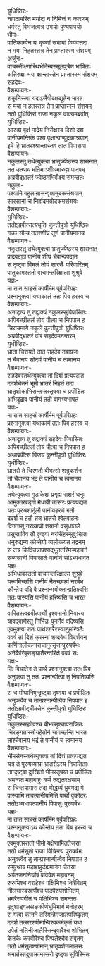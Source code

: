 युधिष्ठिरः-  
नापदामस्ति मर्यादा न निमित्तं च कारणम्  
धर्मस्तु विभजत्यत्र उभयोः पुण्यपापयोः  
भीमः-  
प्रातिकाम्येन यः कृष्णां सभायां प्रेष्यवत्तदा  
न मया निहतस्तत्र तेन प्राप्तास्स्म संशयम्  
अर्जुनः-  
वाचस्तीक्ष्णास्थिभेदिन्यस्सूतपुत्रेण भाषिताः  
अतिरुक्षा मया क्षान्तास्तेन प्राप्तास्स्म संशयम्  
सहदेवः-  
वैशम्पायनः-  
शकुनिस्त्वां यदाऽजैषीदक्षद्यूतेन भारत  
स मया न हतस्तत्र तेन प्राप्तास्स्म संशयम्  
ततो युधिष्ठिरो राजा नकुलं वाक्यमब्रवीत्  
युधिष्ठिरः-  
आरुह्य वृक्षं माद्रेय निरीक्षस्व दिशो दश  
पानीयमन्तिके पश्य वृक्षान्वाप्युदकाश्रयान्  
इमे हि भ्रातरश्श्रान्तास्तव तात पिपासया  
वैशम्पायनः-  
नकुलस्तु तथेत्युक्त्वा भ्रातुर्ज्येष्ठस्य शासनात्  
तत उत्थाय मतिमाञ्शीघ्रमारुह्य पादपम्  
अब्रवीद्भ्रातरं ज्येष्ठमभिवीक्ष्य समन्ततः  
नकुलः-  
पश्यामि बहुलान्राजन्वृक्षानुदकसंश्रयान्  
सारसानां च निर्ह्रादमत्रोदकमसंश्रयः  
वैशम्पायनः-  
युधिष्ठिरः-  
ततोऽब्रवीत्सत्यधृतिः कुन्तीपुत्रो युधिष्ठिरः  
गच्छ सौम्य ततश्शीघ्रं तूर्णं पानीयमानय  
वैशम्पायनः-  
नकुलस्तु तथेत्युक्त्वा भ्रातुर्ज्येष्ठस्य शासनात्  
प्राद्रवद्यत्र पानीयं शीघ्रं चैवान्वपद्यत  
स दृष्ट्वा विमलं तोयं सारसैः परिवारितम्  
पातुकामस्ततो वाचमन्तरिक्षात्स शुश्रुवे  
यक्षः-  
मा तात साहसं कार्षीर्मम पूर्वपरिग्रहः  
प्रश्नानुक्त्वा यथाकालं ततः पिब हरस्व च  
वैशम्पायनः-  
अनादृत्य तु तद्वाक्यं नकुलस्सुपिपासितः  
अपिबच्छीतलं तोयं पीत्वा च निपपात ह  
चिरायमाणे नकुले कुन्तीपुत्रो युधिष्ठिरः  
अब्रवीद्भ्रातरं वीरं सहदेवमनन्तरम्  
युधीष्ठिरः-  
भ्राता चिरायते तात सहदेव तवाग्रजः  
तं चैवानय सोदर्यं पानीयं च त्वमानय  
वैशम्पायनः-  
सहदेवस्तथेत्युक्त्वा तां दिशं प्रत्यपद्यत  
ददर्शचेतनं भूमौ भ्रातरं निहतं तदा  
भ्रातृशोकाभिसन्तप्तस्तृषया च प्रपीडितः  
अभिदुद्राव पानीयं ततो वागभ्यभाषत  
यक्षः-  
मा तात साहसं कार्षीर्मम पूर्वपरिग्रहः  
प्रश्नानुक्त्वा यथाकामं ततः पिब हरस्व च  
वैशम्पायनः-  
अनादृत्य तु तद्वाक्यं सहदेवः पिपासितः  
अपिबच्छीतलं तोयं पीत्वा च निपपात ह  
अथाब्रवीत्स विजयं कुन्तीपुत्रो युधिष्ठिरः  
युधीष्ठिरः-  
भ्रातरौ ते चिरगतौ बीभत्सो शत्रुकर्शन  
तौ चैवानय भद्रं ते पानीयं च त्वमानय  
वैशम्पायनः-  
तथेत्युक्त्वा गुडाकेशः प्रगृह्य सशरं धनुः  
आमुक्तखड्गो मेधावी तत्सरः प्रत्यपद्यत  
यतः पुरुषशार्दूलौ पानीयहरणे गतौ  
ददर्श च हतौ तत्र भ्रातरौ श्वेतवाहनः  
विगतासू नरव्याघ्रौ शयानौ वसुधातले  
प्रसुप्ताविव तौ दृष्ट्वा नरसिंहस्सुदुःखितः  
धनुरुद्यम्य कौन्तेयो व्यलोकयत तद्वनम्  
स तत्र किञ्चिन्नापश्यद्भूततस्मिन्महावने  
सव्यसाची पिपासार्तः पानीयं सोऽभ्यधावत  
यक्षः-  
अभिधावंस्ततो वाचमन्तरिक्षात्स शुश्रुवे  
यत्त्वमिच्छसि पानीयं नैतच्छक्यं नरर्षभ  
कौन्तेय यदि वै प्रश्नान्मयोक्तान्प्रतिक्ष्यसि  
ततः पास्यसि पानीयं हरिष्यसि च भारत  
वैशम्पायनः-  
वारितस्त्वब्रवीत्पार्थो दृश्यमानो निवारय  
यावद्बाणैस्तु निर्भिन्नः पुनर्नैवं वदिष्यसि  
एवमुक्त्वा ततः पार्थश्शरैरस्त्रानुमन्त्रितैः  
ववर्ष तां दिशं कृत्स्नां शब्दवेधं विदर्शयन्  
कर्णिनालीकनाराचानुत्सृजन्पुरुषर्षभः  
अनेकैरिषुसङ्घातैरन्तरिक्षे ववर्ष सः  
यक्षः-  
किं विघातेन ते पार्थ प्रश्नानुक्त्वा ततः पिब  
अनुक्त्वा तु ततः प्रश्नान्पीत्वा तु निपतिष्यसि  
वैशम्पायनः-  
स च मोघानिषून्दृष्ट्वा तृष्णया च प्रपीडितः  
अनुक्त्वैव च तान्प्रश्नान्पीत्वैव निपपात ह  
ततोऽब्रवीद्भीमसेनं कुन्तीपुत्रो युधिष्ठिरः  
युधिष्ठिरः-  
नकुलस्सहदेवश्च बीभत्सुश्चापराजितः  
चिरङ्गतास्तोयहेतोर्न चागच्छन्ति भारत  
तांश्चैवानय भद्रं ते पानीयं च त्वमानय  
वैशम्पायनः-  
भीमसेनस्तथेत्युक्त्वा तां दिशं प्रत्यपद्यत  
यत्र ते पुरुषव्याघ्रा भ्रातरोऽस्य निपातिताः  
तान्दृष्ट्वा दुःखितो भीमस्तृषया च प्रपीडितः  
अमन्यत महाबाहुः कर्म तद्यक्षरक्षसाम्  
स चिन्तयामास तदा योद्धव्यं ध्रुवमद्य मे  
पास्यामि तावत्पानीयमिति पार्थो वृकोदरः  
ततोऽभ्यधावत्पानीयं पिपासुः पुरुषर्षभः  
यक्षः-  
मा तात साहसं कार्षीर्मम पूर्वपरिग्रहः  
प्रश्नानुक्त्वाऽथ कौन्तेय ततः पिब हरस्व च  
वैशम्पायनः-  
एवमुक्तस्ततो भीमो यक्षेणामिततेजसा  
ततो धर्मसुतो राजा विचिन्त्य पुरुषर्षभः  
अनुक्त्वैव तु तान्प्रश्नान्पीत्वैव निपपात ह  
समुत्थाय महाबाहुर्दह्यमानेन चेतसा  
अपेतजननिर्घोषं प्रविवेश महावनम्  
रुरुभिश्च वराहैश्च पक्षिभिश्च निषेवितम्  
नीलभास्वरवर्णैश्च पादपैरुपशोभितम्  
भ्रमरैरुपगीतं च पक्षिभिश्च समन्ततः  
मृदुशाड्वलसङ्कीर्णभूमिभागं मनोहरम्  
स गत्वा कानने तस्मिन्हेमजालपरिष्कृतम्  
ददर्श तत्सरश्श्रीमान्विश्वकर्मकृतं यथा  
उपेतं नलिनीजालैस्सिन्दुवारैश्च शोभितम्  
केतकैः करवीरैश्च पिप्पलैश्चैव संवृतम्  
ततो धर्मसुतश्श्रीमान् भ्रातृवर्शनलालसः  
श्रमार्तस्तदुपाक्रामत्सरो दृष्ट्वा सुविस्मितः  
